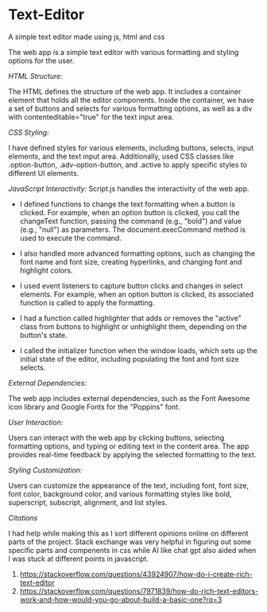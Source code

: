 # Text-Editor
A simple text editor made using js, html and css

The web app is a simple text editor with various formatting and styling options for the user.

*HTML Structure:* 

The HTML defines the structure of the web app. It includes a 
container element that holds all the editor components. Inside the container, we 
have a set of buttons and selects for various formatting options, as well as 
a div with contenteditable="true" for the text input area.

*CSS Styling:*  

I have defined styles for various elements, including buttons, selects, input elements, and the text input area. 
Additionally, used CSS classes like .option-button, .adv-option-button, and .active to apply specific styles to different UI elements.

*JavaScript Interactivity:* Script.js handles the interactivity of the web app. 

- I  defined functions to change the text formatting when a button is clicked. For example, when an option button is clicked, you call the changeText function, passing the command (e.g., "bold") and value (e.g., "null") as parameters. The document.execCommand method is used to execute the command.

- I also handled more advanced formatting options, such as changing the font name and font size, creating hyperlinks, and changing font and highlight colors.

- I used event listeners to capture button clicks and changes in select elements. For example, when an option button is clicked, its associated function is called to apply the formatting.

- I had a function called highlighter that adds or removes the "active" class from buttons to highlight or unhighlight them, depending on the button's state.

- I called the initializer function when the window loads, which sets up the initial state of the editor, including populating the font and font size selects.

*External Dependencies:* 

The web app includes external dependencies, such as the Font Awesome icon library and Google Fonts for the "Poppins" font.

*User Interaction:* 

Users can interact with the web app by clicking buttons, selecting formatting options, and typing or editing text in the content area. The app provides real-time feedback by applying the selected formatting to the text.

*Styling Customization:* 

Users can customize the appearance of the text, including font, font size, font color, background color, and various formatting styles like bold, superscript, subscript, alignment, and list styles.

*Citations*

I had help while making this as I sort different opinions online on different parts of the project. Stack exchange was very helpful in figuring out some specific parts and compenents in css while AI like chat gpt also aided when I was stuck at different points in javascript.

1. https://stackoverflow.com/questions/43924907/how-do-i-create-rich-text-editor
2. https://stackoverflow.com/questions/7971839/how-do-rich-text-editors-work-and-how-would-you-go-about-build-a-basic-one?rq=3
